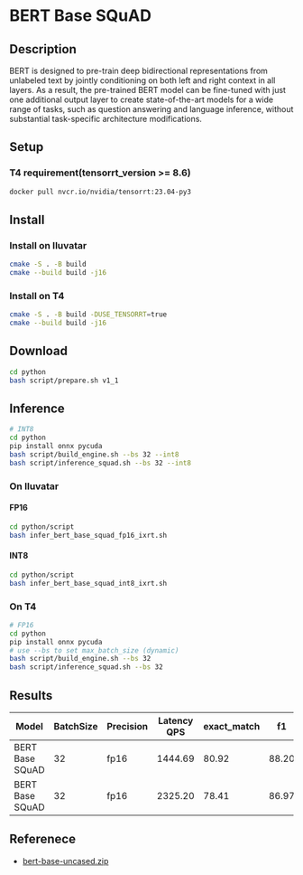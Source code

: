 # BERT Base SQuAD

## Description

BERT is designed to pre-train deep bidirectional representations from unlabeled text by jointly conditioning on both left and right context in all layers. As a result, the pre-trained BERT model can be fine-tuned with just one additional output layer to create state-of-the-art models for a wide range of tasks, such as question answering and language inference, without substantial task-specific architecture modifications.

## Setup

### T4 requirement(tensorrt_version >= 8.6)

```bash
docker pull nvcr.io/nvidia/tensorrt:23.04-py3
```

## Install

### Install on Iluvatar

```bash
cmake -S . -B build
cmake --build build -j16
```

### Install on T4

```bash
cmake -S . -B build -DUSE_TENSORRT=true
cmake --build build -j16
```

## Download

```bash
cd python
bash script/prepare.sh v1_1
```

## Inference

```bash
# INT8
cd python
pip install onnx pycuda
bash script/build_engine.sh --bs 32 --int8
bash script/inference_squad.sh --bs 32 --int8
```

### On Iluvatar

#### FP16

```bash
cd python/script
bash infer_bert_base_squad_fp16_ixrt.sh
```

#### INT8

```bash
cd python/script
bash infer_bert_base_squad_int8_ixrt.sh
```

### On T4

```bash
# FP16
cd python
pip install onnx pycuda
# use --bs to set max_batch_size (dynamic) 
bash script/build_engine.sh --bs 32
bash script/inference_squad.sh --bs 32
```

## Results

| Model           | BatchSize | Precision | Latency QPS | exact_match | f1    |
| --------------- | --------- | --------- | ----------- | ----------- | ----- |
| BERT Base SQuAD | 32        | fp16      | 1444.69     | 80.92       | 88.20 |
| BERT Base SQuAD | 32        | fp16      | 2325.20     | 78.41       | 86.97 |

## Referenece

- [bert-base-uncased.zip](https://drive.google.com/file/d/1_DJDdKBanqJ6h3VGhH78F9EPgE2wK_Tw/view?usp=drive_link)
